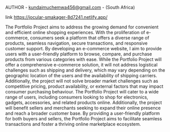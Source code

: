AUTHOR - <kundaimuchemwa456@gmail.com> - (South Africa)

link <https://jocular-smakager-8d7241.netlify.app/>

The Portfolio Project aims to address the growing demand for convenient and efficient online shopping experiences. With the proliferation of e-commerce, consumers seek a platform that offers a diverse range of products, seamless navigation, secure transactions, and responsive customer support. By developing an e-commerce website, I aim to provide users with a user-friendly platform to browse, compare, and purchase products from various categories with ease.
While the Portfolio Project will offer a comprehensive e-commerce solution, it will not address logistical challenges such as shipping and delivery, which may vary depending on the geographic location of the users and the availability of shipping carriers. Additionally, the project will not solve broader market challenges such as competitive pricing, product availability, or external factors that may impact consumer purchasing behaviour.
The Portfolio Project will cater to a wide range of users, including consumers looking to shop for electronics, gadgets, accessories, and related products online. Additionally, the project will benefit sellers and merchants seeking to expand their online presence and reach a broader customer base. By providing a user-friendly platform for both buyers and sellers, the Portfolio Project aims to facilitate seamless transactions and foster a thriving online marketplace ecosystem.

